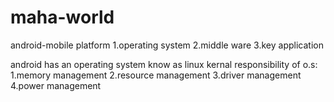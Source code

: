 # maha-world
android-mobile platform
1.operating system
2.middle ware
3.key application

android has an operating system know as linux kernal
responsibility of o.s:
1.memory management
2.resource management
3.driver management
4.power management
